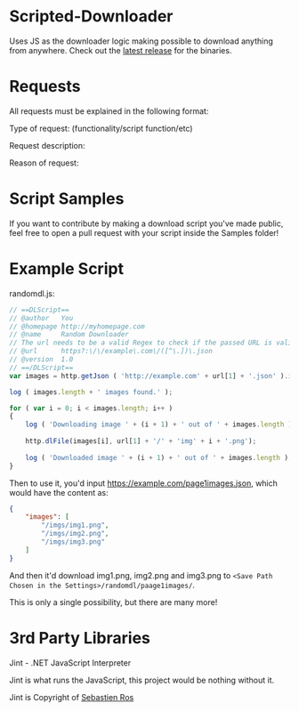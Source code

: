 # Scripted-Downloader
Uses JS as the downloader logic making possible to download anything from anywhere.
Check out the [latest release](https://github.com/GGG-KILLER/Scripted-Downloader/releases/latest) for the binaries.

# Requests
All requests must be explained in the following format:

Type of request: (functionality/script function/etc)

Request description: <description>

Reason of request: <reason>

# Script Samples
If you want to contribute by making a download script you've made public, feel free to open a pull request with your script inside the Samples folder!

# Example Script
randomdl.js:
```javascript
// ==DLScript==
// @author   You
// @homepage http://myhomepage.com
// @name     Random Downloader
// The url needs to be a valid Regex to check if the passed URL is valid
// @url      https?:\/\/example\.com\/([^\.])\.json
// @version  1.0
// ==/DLScript==
var images = http.getJson ( 'http://example.com' + url[1] + '.json' ).images;

log ( images.length + ' images found.' );

for ( var i = 0; i < images.length; i++ )
{
	log ( 'Downloading image ' + (i + 1) + ' out of ' + images.length );
	
	http.dlFile(images[i], url[1] + '/' + 'img' + i + '.png');
	
	log ( 'Downloaded image ' + (i + 1) + ' out of ' + images.length );
}
```

Then to use it, you'd input https://example.com/page1images.json, which would have the content as:
```json
{
	"images": [
		"/imgs/img1.png",
		"/imgs/img2.png",
		"/imgs/img3.png"
	]
}
```

And then it'd download img1.png, img2.png and img3.png to `<Save Path Chosen in the Settings>/randomdl/paage1images/`.

This is only a single possibility, but there are many more!

# 3rd Party Libraries
Jint - .NET JavaScript Interpreter

Jint is what runs the JavaScript, this project would be nothing without it.

Jint is Copyright of [Sebastien Ros](https://github.com/sebastienros)
